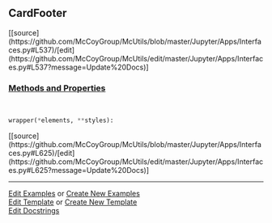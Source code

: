 ## <a id="McUtils.Jupyter.Apps.Interfaces.CardFooter">CardFooter</a> 
<div class="docs-source-link" markdown="1">
[[source](https://github.com/McCoyGroup/McUtils/blob/master/Jupyter/Apps/Interfaces.py#L537)/[edit](https://github.com/McCoyGroup/McUtils/edit/master/Jupyter/Apps/Interfaces.py#L537?message=Update%20Docs)]
</div>



<div class="collapsible-section">
 <div class="collapsible-section collapsible-section-header" markdown="1">
 
### <a class="collapse-link" data-toggle="collapse" href="#methods">Methods and Properties</a> <a class="float-right" data-toggle="collapse" href="#methods"><i class="fa fa-chevron-down"></i></a>

 </div>
 <div class="collapsible-section collapsible-section-body collapse" id="methods" markdown="1">

<a id="McUtils.Jupyter.JHTML.JHTML.JHTML.Bootstrap.CardHeader" class="docs-object-method">&nbsp;</a> 
```python
wrapper(*elements, **styles): 
```
<div class="docs-source-link" markdown="1">
[[source](https://github.com/McCoyGroup/McUtils/blob/master/Jupyter/Apps/Interfaces.py#L625)/[edit](https://github.com/McCoyGroup/McUtils/edit/master/Jupyter/Apps/Interfaces.py#L625?message=Update%20Docs)]
</div>

 </div>
</div>




___

[Edit Examples](https://github.com/McCoyGroup/McUtils/edit/gh-pages/ci/examples/McUtils/Jupyter/Apps/Interfaces/CardFooter.md) or 
[Create New Examples](https://github.com/McCoyGroup/McUtils/new/gh-pages/?filename=ci/examples/McUtils/Jupyter/Apps/Interfaces/CardFooter.md) <br/>
[Edit Template](https://github.com/McCoyGroup/McUtils/edit/gh-pages/ci/docs/McUtils/Jupyter/Apps/Interfaces/CardFooter.md) or 
[Create New Template](https://github.com/McCoyGroup/McUtils/new/gh-pages/?filename=ci/docs/templates/McUtils/Jupyter/Apps/Interfaces/CardFooter.md) <br/>
[Edit Docstrings](https://github.com/McCoyGroup/McUtils/edit/master/Jupyter/Apps/Interfaces.py#L537?message=Update%20Docs)